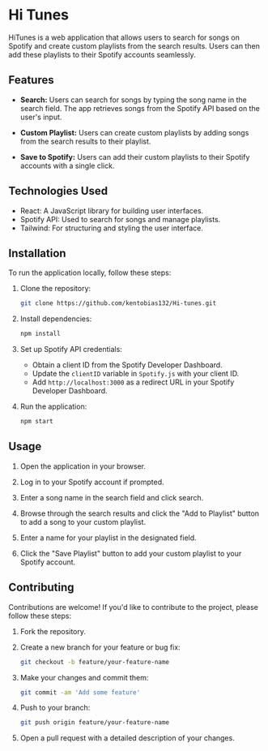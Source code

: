 # Hi Tunes

HiTunes is a web application that allows users to search for songs on Spotify and create custom playlists from the search results. Users can then add these playlists to their Spotify accounts seamlessly.

## Features

- **Search:** Users can search for songs by typing the song name in the search field. The app retrieves songs from the Spotify API based on the user's input.

- **Custom Playlist:** Users can create custom playlists by adding songs from the search results to their playlist.

- **Save to Spotify:** Users can add their custom playlists to their Spotify accounts with a single click.

## Technologies Used

- React: A JavaScript library for building user interfaces.
- Spotify API: Used to search for songs and manage playlists.
- Tailwind: For structuring and styling the user interface.

## Installation

To run the application locally, follow these steps:

1. Clone the repository:

   ```bash
   git clone https://github.com/kentobias132/Hi-tunes.git
   ```

2. Install dependencies:

   ```bash
   npm install
   ```

3. Set up Spotify API credentials:

   - Obtain a client ID from the Spotify Developer Dashboard.
   - Update the `clientID` variable in `Spotify.js` with your client ID.
   - Add `http://localhost:3000` as a redirect URL in your Spotify Developer Dashboard.

4. Run the application:

   ```bash
   npm start
   ```

## Usage

1. Open the application in your browser.

2. Log in to your Spotify account if prompted.

3. Enter a song name in the search field and click search.

4. Browse through the search results and click the "Add to Playlist" button to add a song to your custom playlist.

5. Enter a name for your playlist in the designated field.

6. Click the "Save Playlist" button to add your custom playlist to your Spotify account.

## Contributing

Contributions are welcome! If you'd like to contribute to the project, please follow these steps:

1. Fork the repository.

2. Create a new branch for your feature or bug fix:

   ```bash
   git checkout -b feature/your-feature-name
   ```

3. Make your changes and commit them:

   ```bash
   git commit -am 'Add some feature'
   ```

4. Push to your branch:

   ```bash
   git push origin feature/your-feature-name
   ```

5. Open a pull request with a detailed description of your changes.




